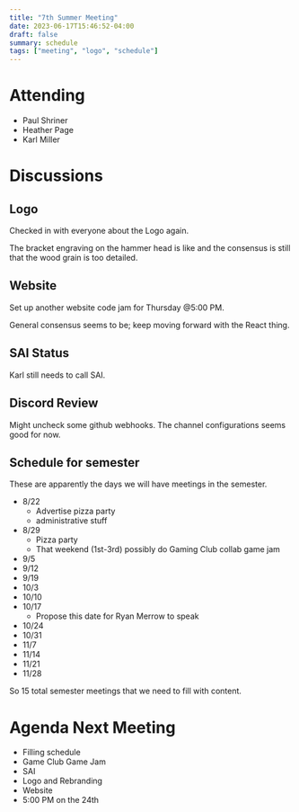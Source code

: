 ```yaml
---
title: "7th Summer Meeting"
date: 2023-06-17T15:46:52-04:00
draft: false
summary: schedule
tags: ["meeting", "logo", "schedule"]
---
```


# Attending

- Paul Shriner
- Heather Page
- Karl Miller
# Discussions

## Logo

Checked in with everyone about the Logo again.

The bracket engraving on the hammer head is like and the consensus is still that the wood grain is too detailed.

## Website

Set up another website code jam for Thursday @5:00 PM.

General consensus seems to be; keep moving forward with the React thing.

## SAI Status

Karl still needs to call SAI.

## Discord Review

Might uncheck some github webhooks. The channel configurations seems good for now.

## Schedule for semester

These are apparently the days we will have meetings in the semester.

- 8/22
    - Advertise pizza party
    - administrative stuff
- 8/29
    - Pizza party
    - That weekend (1st-3rd) possibly do Gaming Club collab game jam
- 9/5
- 9/12
- 9/19
- 10/3
- 10/10
- 10/17
    - Propose this date for Ryan Merrow to speak
- 10/24
- 10/31
- 11/7
- 11/14
- 11/21
- 11/28

So 15 total semester meetings that we need to fill with content.

# Agenda Next Meeting

- Filling schedule
- Game Club Game Jam
- SAI
- Logo and Rebranding
- Website
- 5:00 PM on the 24th

